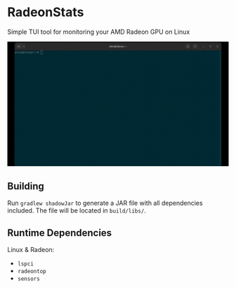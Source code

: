 # RadeonStats
Simple TUI tool for monitoring your AMD Radeon GPU on Linux

![demo](demo.gif)

## Building
Run `gradlew shadowJar` to generate a JAR file with all dependencies included.
The file will be located in `build/libs/`.

## Runtime Dependencies
Linux & Radeon:
- `lspci`
- `radeontop`
- `sensors`